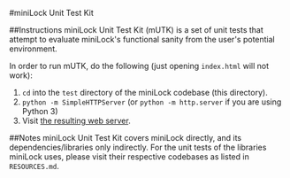 #miniLock Unit Test Kit

##Instructions
miniLock Unit Test Kit (mUTK) is a set of unit tests that attempt to evaluate miniLock's functional sanity from the user's potential environment.

In order to run mUTK, do the following (just opening `index.html` will not work):

1. `cd` into the `test` directory of the miniLock codebase (this directory).
2. `python -m SimpleHTTPServer` (or `python -m http.server` if you are using Python 3)
3. Visit [the resulting web server](http://127.0.0.1:8000).

##Notes
miniLock Unit Test Kit covers miniLock directly, and its dependencies/libraries only indirectly. For the unit tests of the libraries miniLock uses, please visit their respective codebases as listed in `RESOURCES.md`.

